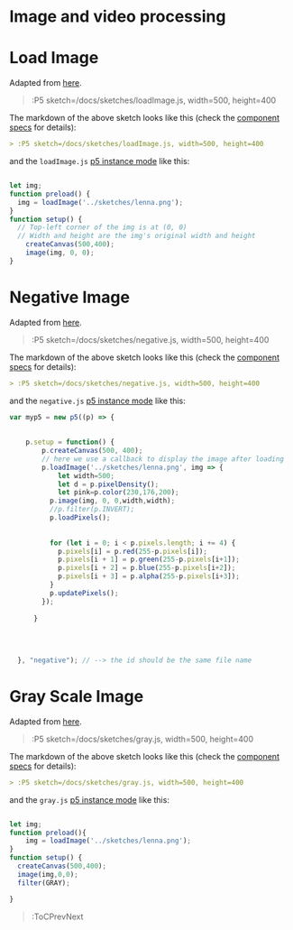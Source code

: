 # Image and video processing

# Load Image
Adapted from [here](https://p5js.org/es/reference/#/p5/image).

> :P5 sketch=/docs/sketches/loadImage.js, width=500, height=400

The markdown of the above sketch looks like this (check the [component specs](/docs/snippets/component) for details):

```markdown
> :P5 sketch=/docs/sketches/loadImage.js, width=500, height=400
```
and the `loadImage.js` [p5 instance mode](https://github.com/processing/p5.js/wiki/Global-and-instance-mode) like this:

```js | loadImage.js

let img;
function preload() {
  img = loadImage('../sketches/lenna.png');
}
function setup() {
  // Top-left corner of the img is at (0, 0)
  // Width and height are the img's original width and height
    createCanvas(500,400);
    image(img, 0, 0);
}

```

# Negative Image

Adapted from [here](https://p5js.org/es/reference/#/p5/pixels).

> :P5 sketch=/docs/sketches/negative.js, width=500, height=400

The markdown of the above sketch looks like this (check the [component specs](/docs/snippets/component) for details):

```markdown
> :P5 sketch=/docs/sketches/negative.js, width=500, height=400
```

and the `negative.js` [p5 instance mode](https://github.com/processing/p5.js/wiki/Global-and-instance-mode) like this:

```js | negative.js
var myp5 = new p5((p) => {
    
  
    p.setup = function() {
        p.createCanvas(500, 400);
        // here we use a callback to display the image after loading
        p.loadImage('../sketches/lenna.png', img => {
            let width=500;
            let d = p.pixelDensity();
            let pink=p.color(230,176,200);
          p.image(img, 0, 0,width,width);
          //p.filter(p.INVERT);
          p.loadPixels();
        
          
          for (let i = 0; i < p.pixels.length; i += 4) {
            p.pixels[i] = p.red(255-p.pixels[i]);
            p.pixels[i + 1] = p.green(255-p.pixels[i+1]);
            p.pixels[i + 2] = p.blue(255-p.pixels[i+2]);
            p.pixels[i + 3] = p.alpha(255-p.pixels[i+3]);
          }
          p.updatePixels();
        });
        
      }
  
   
  
  
  }, "negative"); // --> the id should be the same file name
```




# Gray Scale Image

Adapted from [here](https://p5js.org/es/reference/#/p5/filter).

> :P5 sketch=/docs/sketches/gray.js, width=500, height=400

The markdown of the above sketch looks like this (check the [component specs](/docs/snippets/component) for details):

```markdown
> :P5 sketch=/docs/sketches/gray.js, width=500, height=400
```

and the `gray.js` [p5 instance mode](https://github.com/processing/p5.js/wiki/Global-and-instance-mode) like this:

```js | gray.js

let img;
function preload(){
    img = loadImage('../sketches/lenna.png');
}
function setup() {
  createCanvas(500,400);
  image(img,0,0);
  filter(GRAY);

}

```

> :ToCPrevNext